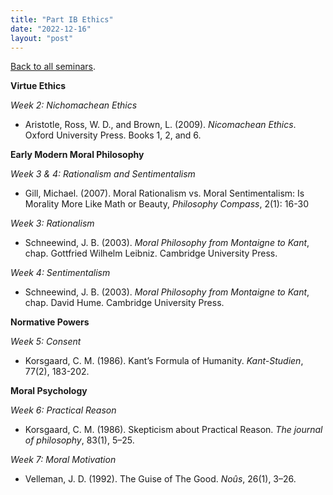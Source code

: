 ```yaml
---
title: "Part IB Ethics"
date: "2022-12-16"
layout: "post"
---
```


[Back to all seminars](../).

**Virtue Ethics**

*Week 2: Nichomachean Ethics*

- Aristotle, Ross, W. D., and Brown, L. (2009). *Nicomachean Ethics*. Oxford University Press. Books 1, 2, and 6.

**Early Modern Moral Philosophy**

*Week 3 & 4: Rationalism and Sentimentalism*

- Gill, Michael. (2007). Moral Rationalism vs. Moral Sentimentalism: Is
Morality More Like Math or Beauty, *Philosophy Compass*, 2(1): 16-30

*Week 3: Rationalism*

- Schneewind, J. B. (2003). *Moral Philosophy from Montaigne to Kant*, chap. Gottfried Wilhelm Leibniz. Cambridge University Press.

*Week 4: Sentimentalism*

- Schneewind, J. B. (2003). *Moral Philosophy from Montaigne to Kant*, chap. David Hume. Cambridge University Press.

**Normative Powers**

*Week 5: Consent*

- Korsgaard, C. M. (1986). Kant’s Formula of Humanity. *Kant-Studien*, 77(2), 183-202. 

**Moral Psychology**

*Week 6: Practical Reason*

- Korsgaard, C. M. (1986). Skepticism about Practical Reason. *The journal of philosophy*, 83(1), 5–25.

*Week 7: Moral Motivation*

- Velleman, J. D. (1992). The Guise of The Good. *Noûs*, 26(1), 3–26. 
